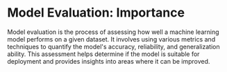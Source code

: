 # Model Evaluation: Importance

Model evaluation is the process of assessing how well a machine learning model performs on a given dataset. It involves using various metrics and techniques to quantify the model's accuracy, reliability, and generalization ability. This assessment helps determine if the model is suitable for deployment and provides insights into areas where it can be improved.